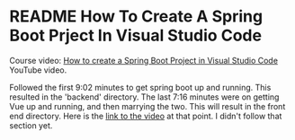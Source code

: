 # README How To Create A Spring Boot Prject In Visual Studio Code

Course video:
[How to create a Spring Boot Project in Visual Studio Code](https://www.youtube.com/watch?v=5mpHejytgFE) YouTube video.

Followed the first 9:02 minutes to get spring boot up and running. This resulted in the 'backend' directory.
The last 7:16 minutes were on getting Vue up and running, and then marrying the two. This will result in the front end directory. Here is the [link to the video](https://youtu.be/5mpHejytgFE?t=543) at that point.
I didn't follow that section yet.
